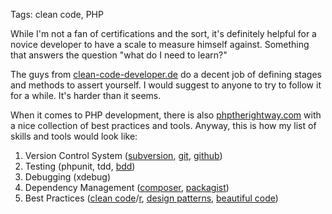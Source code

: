 Tags: clean code, PHP

While I'm not a fan of certifications and the sort, it's definitely helpful for a novice developer to have a scale to measure himself against. Something that answers the question "what do I need to learn?"

The guys from [clean-code-developer.de] do a decent job of defining stages and methods to assert yourself. I would suggest to anyone to try to follow it for a while. It's harder than it seems. 

When it comes to PHP development, there is also [phptherightway.com] with a nice collection of best practices and tools. Anyway, this is how my list of skills and tools would look like:

1. Version Control System ([subversion], [git], [github])
2. Testing (phpunit, tdd, [bdd])
3. Debugging (xdebug)
4. Dependency Management ([composer], [packagist])
5. Best Practices ([clean code]/[r][clean coder], [design patterns], [beautiful code])

[clean-code-developer.de]: http://www.clean-code-developer.de/
[phptherightway.com]: http://www.phptherightway.com/
[subversion]: http://subversion.tigris.org/
[git]: http://git-scm.com/
[github]: https://github.com/
[bdd]: http://dannorth.net/introducing-bdd/
[clean code]: http://www.amazon.com/Clean-Code-Handbook-Software-Craftsmanship/dp/0132350882
[design patterns]: http://www.headfirstlabs.com/books/hfdp/
[beautiful code]: http://shop.oreilly.com/product/9780596510046.do
[composer]: http://getcomposer.com/
[packagist]: http://packagist.org/
[clean coder]: http://www.amazon.de/The-Clean-Coder-Professional-Programmers/dp/0137081073